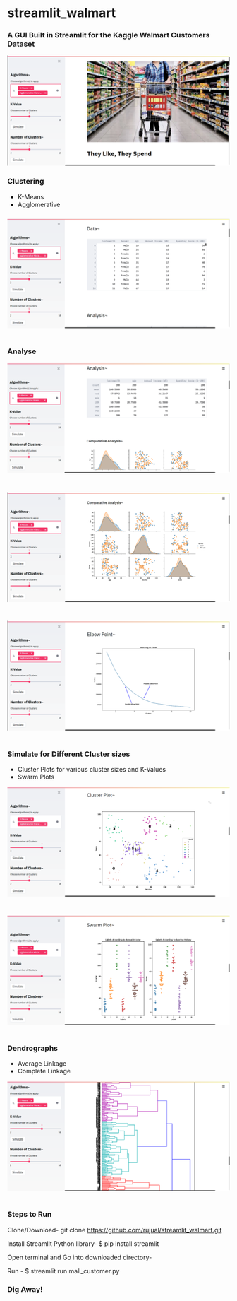 # streamlit_walmart

### A GUI Built in Streamlit for the Kaggle Walmart Customers Dataset

![Graphical UI of the Walmart Customers Dataset](https://github.com/rujual/streamlit_walmart/blob/master/Screenshot%20from%202020-04-05%2011-26-32.png)

### Clustering
  * K-Means
  * Agglomerative 
### 

![Graphical UI of the Walmart Customers Dataset](https://github.com/rujual/streamlit_walmart/blob/master/Screenshot%20from%202020-04-05%2011-26-40.png)

# 

### Analyse
![Graphical UI of the Walmart Customers Dataset](https://github.com/rujual/streamlit_walmart/blob/master/Screenshot%20from%202020-04-05%2011-26-48.png)
#
![Graphical UI of the Walmart Customers Dataset](https://github.com/rujual/streamlit_walmart/blob/master/Screenshot%20from%202020-04-05%2011-26-52.png)
# 
![Graphical UI of the Walmart Customers Dataset](https://github.com/rujual/streamlit_walmart/blob/master/Screenshot%20from%202020-04-05%2011-26-59.png)
#


### Simulate for Different Cluster sizes

  * Cluster Plots for various cluster sizes and K-Values
  * Swarm Plots 
  
![Graphical UI of the Walmart Customers Dataset](https://github.com/rujual/streamlit_walmart/blob/master/Screenshot%20from%202020-04-05%2011-27-21.png)
#
![Graphical UI of the Walmart Customers Dataset](https://github.com/rujual/streamlit_walmart/blob/master/Screenshot%20from%202020-04-05%2011-27-33.png)
#


### Dendrographs

  * Average Linkage
  * Complete Linkage

![Graphical UI of the Walmart Customers Dataset](https://github.com/rujual/streamlit_walmart/blob/master/Screenshot%20from%202020-04-05%2011-28-04.png)
#

### Steps to Run

Clone/Download- git clone https://github.com/rujual/streamlit_walmart.git

Install Streamlit Python library- $ pip install streamlit

Open terminal and Go into downloaded directory-

Run - $ streamlit run mall_customer.py

### Dig Away!
